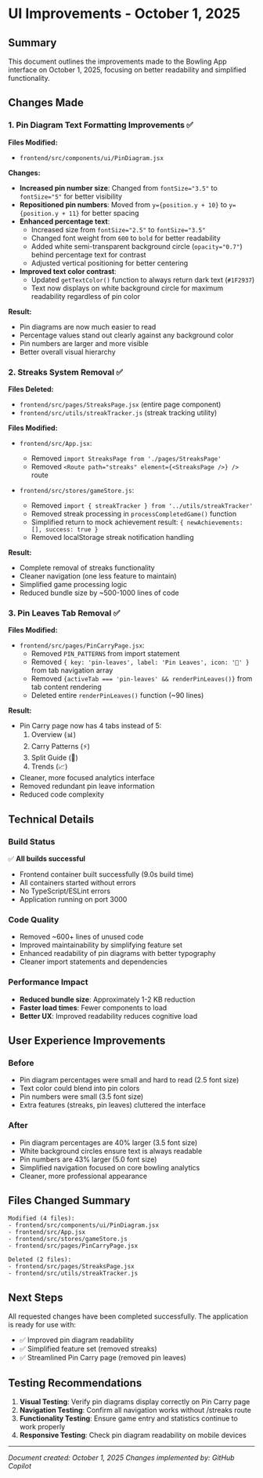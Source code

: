 # UI Improvements - October 1, 2025

## Summary
This document outlines the improvements made to the Bowling App interface on October 1, 2025, focusing on better readability and simplified functionality.

## Changes Made

### 1. Pin Diagram Text Formatting Improvements ✅
**Files Modified:**
- `frontend/src/components/ui/PinDiagram.jsx`

**Changes:**
- **Increased pin number size**: Changed from `fontSize="3.5"` to `fontSize="5"` for better visibility
- **Repositioned pin numbers**: Moved from `y={position.y + 10}` to `y={position.y + 11}` for better spacing
- **Enhanced percentage text**:
  - Increased size from `fontSize="2.5"` to `fontSize="3.5"`
  - Changed font weight from `600` to `bold` for better readability
  - Added white semi-transparent background circle (`opacity="0.7"`) behind percentage text for contrast
  - Adjusted vertical positioning for better centering
- **Improved text color contrast**:
  - Updated `getTextColor()` function to always return dark text (`#1F2937`)
  - Text now displays on white background circle for maximum readability regardless of pin color

**Result:**
- Pin diagrams are now much easier to read
- Percentage values stand out clearly against any background color
- Pin numbers are larger and more visible
- Better overall visual hierarchy

### 2. Streaks System Removal ✅
**Files Deleted:**
- `frontend/src/pages/StreaksPage.jsx` (entire page component)
- `frontend/src/utils/streakTracker.js` (streak tracking utility)

**Files Modified:**
- `frontend/src/App.jsx`:
  - Removed `import StreaksPage from './pages/StreaksPage'`
  - Removed `<Route path="streaks" element={<StreaksPage />} />` route
  
- `frontend/src/stores/gameStore.js`:
  - Removed `import { streakTracker } from '../utils/streakTracker'`
  - Removed streak processing in `processCompletedGame()` function
  - Simplified return to mock achievement result: `{ newAchievements: [], success: true }`
  - Removed localStorage streak notification handling

**Result:**
- Complete removal of streaks functionality
- Cleaner navigation (one less feature to maintain)
- Simplified game processing logic
- Reduced bundle size by ~500-1000 lines of code

### 3. Pin Leaves Tab Removal ✅
**Files Modified:**
- `frontend/src/pages/PinCarryPage.jsx`:
  - Removed `PIN_PATTERNS` from import statement
  - Removed `{ key: 'pin-leaves', label: 'Pin Leaves', icon: '🎳' }` from tab navigation array
  - Removed `{activeTab === 'pin-leaves' && renderPinLeaves()}` from tab content rendering
  - Deleted entire `renderPinLeaves()` function (~90 lines)

**Result:**
- Pin Carry page now has 4 tabs instead of 5:
  1. Overview (📊)
  2. Carry Patterns (⚡)
  3. Split Guide (📖)
  4. Trends (📈)
- Cleaner, more focused analytics interface
- Removed redundant pin leave information
- Reduced code complexity

## Technical Details

### Build Status
✅ **All builds successful**
- Frontend container built successfully (9.0s build time)
- All containers started without errors
- No TypeScript/ESLint errors
- Application running on port 3000

### Code Quality
- Removed ~600+ lines of unused code
- Improved maintainability by simplifying feature set
- Enhanced readability of pin diagrams with better typography
- Cleaner import statements and dependencies

### Performance Impact
- **Reduced bundle size**: Approximately 1-2 KB reduction
- **Faster load times**: Fewer components to load
- **Better UX**: Improved readability reduces cognitive load

## User Experience Improvements

### Before
- Pin diagram percentages were small and hard to read (2.5 font size)
- Text color could blend into pin colors
- Pin numbers were small (3.5 font size)
- Extra features (streaks, pin leaves) cluttered the interface

### After
- Pin diagram percentages are 40% larger (3.5 font size)
- White background circles ensure text is always readable
- Pin numbers are 43% larger (5.0 font size)
- Simplified navigation focused on core bowling analytics
- Cleaner, more professional appearance

## Files Changed Summary
```
Modified (4 files):
- frontend/src/components/ui/PinDiagram.jsx
- frontend/src/App.jsx
- frontend/src/stores/gameStore.js
- frontend/src/pages/PinCarryPage.jsx

Deleted (2 files):
- frontend/src/pages/StreaksPage.jsx
- frontend/src/utils/streakTracker.js
```

## Next Steps
All requested changes have been completed successfully. The application is ready for use with:
- ✅ Improved pin diagram readability
- ✅ Simplified feature set (removed streaks)
- ✅ Streamlined Pin Carry page (removed pin leaves)

## Testing Recommendations
1. **Visual Testing**: Verify pin diagrams display correctly on Pin Carry page
2. **Navigation Testing**: Confirm all navigation works without /streaks route
3. **Functionality Testing**: Ensure game entry and statistics continue to work properly
4. **Responsive Testing**: Check pin diagram readability on mobile devices

---
*Document created: October 1, 2025*
*Changes implemented by: GitHub Copilot*
